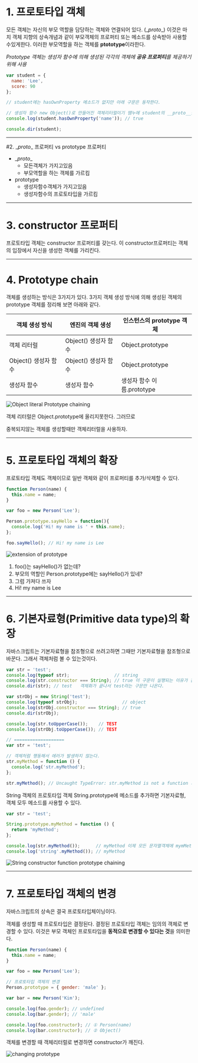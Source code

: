# 1. 프로토타입 객체

모든 객체는 자신의 부모 역할을 담당하는 객체와 연결되어 있다. (\__proto__) 이것은 마치 객체 지향의 상속개념과 같이 부모객체의 프로퍼티 또는 메소드를 상속받아 사용할 수있게한다. 이러한 부모역할을 하는 객체를 **ptototype**이라한다.

*Prototype 객체는 생성자 함수에 의해 생성된 각각의 객체에 **공유 프로퍼티**를 제공하기 위해 사용*

```js
var student = {
  name: 'Lee',
  score: 90
};

// student에는 hasOwnProperty 메소드가 없지만 아래 구문은 동작한다.

// 생성자 함수 new Object()로 만들어진 객체리터럴이기 땜누에 student의 __proto__를 따라가면 Object.prototype이나오고 Object.prototype에 built-in 되어있는 hasOwnProperty() 메소드가 실행되었기 때문이다.
console.log(student.hasOwnProperty('name')); // true

console.dir(student);
```

---


#2. \__proto__ 프로퍼티 vs prototype 프로퍼티

- \__proto__ 
  - 모든객체가 가지고있음
  - 부모역할을 하는 객체를 가르킴
- prototype 
  - 생성자함수객체가 가지고있음
  - 생성자함수의 프로토타입을 가르킴


---



# 3. constructor 프로퍼티

프로토타입 객체는 constructor 프로퍼티를 갖는다. 이 constructor프로퍼티는 객체의 입장에서 자신을 생성한 객체를 가리킨다.



---


# 4. Prototype chain

객체를 생성하는 방식은 3가지가 있다. 3가지 객체 생성 방식에 의해 생성된 객체의 prototype 객체를 정리해 보면 아래와 같다.

| 객체 생성 방식        | 엔진의 객체 생성       | 인스턴스의 prototype 객체  |
| --------------- | --------------- | ------------------- |
| 객체 리터럴          | Object() 생성자 함수 | Object.prototype    |
| Object() 생성자 함수 | Object() 생성자 함수 | Object.prototype    |
| 생성자 함수          | 생성자 함수          | 생성자 함수 이름.prototype |



![Object literal Prototype chaining](http://poiemaweb.com/img/object_literal_prototype_chaining.png)

객체 리터럴은 Object.prototype에 올리지못한다. 그러므로

 중복되지않는 객체를 생성할때만 객체리터럴을 사용하자.





---





# 5. 프로토타입 객체의 확장

프로토타입 객체도 객체이므로 일반 객체와 같이 프로퍼티를 추가/삭제할 수 있다.

```js
function Person(name) {
  this.name = name;
}

var foo = new Person('Lee');

Person.prototype.sayHello = function(){
  console.log('Hi! my name is ' + this.name);
};

foo.sayHello(); // Hi! my name is Lee
```

![extension of prototype](http://poiemaweb.com/img/extension_prototype.png)



1. foo()는 sayHello()가 없는데? 
2. 부모의 역할인 Person.prototype에는 sayHello()가 있네?
3. 그럼 가져다 쓰자 
4. Hi! my name is Lee


---




# 6. 기본자료형(Primitive data type)의 확장

자바스크립트는 기본자료형을 참조형으로 쓰려고하면 그때만 기본자료형을 참조형으로 바꾼다. 그래서 객체처럼 볼 수 있는것이다.

```js
var str = 'test';
console.log(typeof str);                 // string
console.log(str.constructor === String); // true 이 구문이 실행되는 이유가 잠시 객체화되기 때문이다.
console.dir(str); // test   객체화가 끝나서 test라는 구문만 나온다.

var strObj = new String('test');
console.log(typeof strObj);                 // object
console.log(strObj.constructor === String); // true
console.dir(strObj);

console.log(str.toUpperCase());    // TEST
console.log(strObj.toUpperCase()); // TEST

// ===================
var str = 'test';

// 객체처럼 행동해서 에러가 발생하지 않는다.
str.myMethod = function () {
  console.log('str.myMethod');
};

str.myMethod(); // Uncaught TypeError: str.myMethod is not a function 기본자료형이라서 메소드 추가는 불가능하다.  마치 Read는 가능한데, write가 안되는느낌

```



String 객체의 프로토타입 객체 String.prototype에 메소드를 추가하면 기본자료형, 객체 모두 메소드를 사용할 수 있다.

```js
var str = 'test';

String.prototype.myMethod = function () {
  return 'myMethod';
};

console.log(str.myMethod());      // myMethod 이제 모든 문자열객체에 mymMethod()를 사용가능해졌다.
console.log('string'.myMethod()); // myMethod
```



![String constructor function prototype chaining](http://poiemaweb.com/img/string_constructor_function_prototype_chaining.png)



---



# 7. 프로토타입 객체의 변경

자바스크립트의 상속은 결국 프로토타입체이닝이다.

객체를 생성할 때 프로토타입은 결정된다. 결정된 프로토타입 객체는 임의의 객체로 변경할 수 있다. 이것은 부모 객체인 프로토타입을 **동적으로 변경할 수 있다는 것**을 의미한다. 

```js
function Person(name) {
  this.name = name;
}

var foo = new Person('Lee');

// 프로토타입 객체의 변경
Person.prototype = { gender: 'male' };

var bar = new Person('Kim');

console.log(foo.gender); // undefined
console.log(bar.gender); // 'male'

console.log(foo.constructor); // ① Person(name)
console.log(bar.constructor); // ② Object()
```



객체를 변경할 때 객체리터럴로 변경하면 constructor가 깨진다.

![changing prototype](http://poiemaweb.com/img/changing_prototype.png)